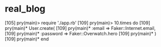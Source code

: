 # real_blog

[105] pry(main)> require './app.rb'
[109] pry(main)> 10.times do
[109] pry(main)*   User.create(
[109] pry(main)*     :email => Faker::Internet.email,
[109] pry(main)*     :password => Faker::Overwatch.hero
[109] pry(main)*   )
[109] pry(main)* end


 
